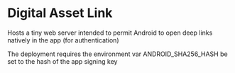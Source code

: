 # Digital Asset Link

Hosts a tiny web server intended to permit Android to open deep links natively in the app (for authentication)

The deployment requires the environment var ANDROID_SHA256_HASH be set to the hash of the app signing key
